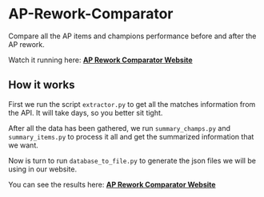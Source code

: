 # AP-Rework-Comparator
Compare all the AP items and champions performance before and after the AP rework.

Watch it running here: [**AP Rework Comparator Website**](http://fromlosttotheriver.heliohost.org)

## How it works
First we run the script `extractor.py` to get all the matches information from the API. It will take days, so you better sit tight.

After all the data has been gathered, we run `summary_champs.py` and `summary_items.py` to process it all and get the summarized information that we want.

Now is turn to run `database_to_file.py` to generate the json files we will be using in our website.

You can see the results here: [**AP Rework Comparator Website**](http://fromlosttotheriver.heliohost.org)
